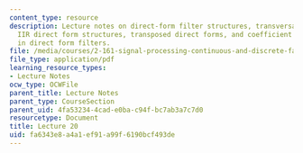 ```yaml
---
content_type: resource
description: Lecture notes on direct-form filter structures, transversal FIR structure,
  IIR direct form structures, transposed direct forms, and coefficient sensitivity
  in direct form filters.
file: /media/courses/2-161-signal-processing-continuous-and-discrete-fall-2008/fa6343e8a4a1ef91a99f6190bcf493de_lecture_20.pdf
file_type: application/pdf
learning_resource_types:
- Lecture Notes
ocw_type: OCWFile
parent_title: Lecture Notes
parent_type: CourseSection
parent_uid: 4fa53234-4cad-e0ba-c94f-bc7ab3a7c7d0
resourcetype: Document
title: Lecture 20
uid: fa6343e8-a4a1-ef91-a99f-6190bcf493de
---
```

